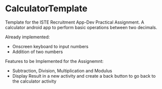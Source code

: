# CalculatorTemplate
  Template for the ISTE Recruitment App-Dev Practical Assignment.
  A calculator android app to perform basic operations between two decimals. 
  
  Already implemented: 
  * Onscreen keyboard to input numbers
  * Addition of two numbers
  
  Features to be Implemented for the Assignemnt:
  * Subtraction, Division, Multiplication and Modulus
  * Display Result in a new activity and create a back button to go back to the calculator activity
